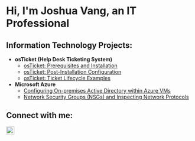 <h1>Hi, I'm Joshua Vang, an IT Professional</a></h1>

<h2> Information Technology Projects:</h2>

- <b>osTicket (Help Desk Ticketing System)</b>
  - [osTicket: Prerequisites and Installation](https://github.com/JVang1/osticket-prerequisites-installation)
  - [osTicket: Post-Installation Configuration](https://github.com/JVang1/osticket-post-installation-configuration)
  - [osTicket: Ticket Lifecycle Examples](https://github.com/jvang1/ticket-lifecycle)
- <b>Microsoft Azure</b>
  - [Configuring On-premises Active Directory within Azure VMs](https://github.com/jvang1/configure-ad)
  - [Network Security Groups (NSGs) and Inspecting Network Protocols](https://github.com/jvang1/azure-network-protocols)

<h2>Connect with me:</h2>

[<img align="left" alt="Josh | LinkedIn" width="22px" src="https://cdn.jsdelivr.net/npm/simple-icons@v3/icons/linkedin.svg" />][linkedin]

[linkedin]: https://www.linkedin.com/in/joshua-vang1/
